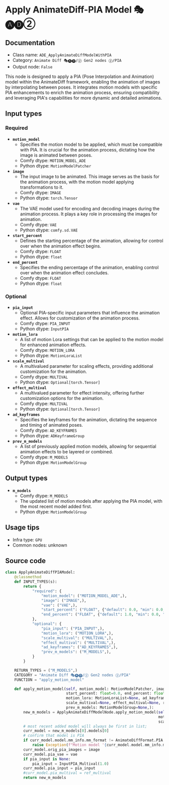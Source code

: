 # Apply AnimateDiff-PIA Model 🎭🅐🅓②
## Documentation
- Class name: `ADE_ApplyAnimateDiffModelWithPIA`
- Category: `Animate Diff 🎭🅐🅓/② Gen2 nodes ②/PIA`
- Output node: `False`

This node is designed to apply a PIA (Pose Interpolation and Animation) model within the AnimateDiff framework, enabling the animation of images by interpolating between poses. It integrates motion models with specific PIA enhancements to enrich the animation process, ensuring compatibility and leveraging PIA's capabilities for more dynamic and detailed animations.
## Input types
### Required
- **`motion_model`**
    - Specifies the motion model to be applied, which must be compatible with PIA. It is crucial for the animation process, dictating how the image is animated between poses.
    - Comfy dtype: `MOTION_MODEL_ADE`
    - Python dtype: `MotionModelPatcher`
- **`image`**
    - The input image to be animated. This image serves as the basis for the animation process, with the motion model applying transformations to it.
    - Comfy dtype: `IMAGE`
    - Python dtype: `torch.Tensor`
- **`vae`**
    - The VAE model used for encoding and decoding images during the animation process. It plays a key role in processing the images for animation.
    - Comfy dtype: `VAE`
    - Python dtype: `comfy.sd.VAE`
- **`start_percent`**
    - Defines the starting percentage of the animation, allowing for control over when the animation effect begins.
    - Comfy dtype: `FLOAT`
    - Python dtype: `float`
- **`end_percent`**
    - Specifies the ending percentage of the animation, enabling control over when the animation effect concludes.
    - Comfy dtype: `FLOAT`
    - Python dtype: `float`
### Optional
- **`pia_input`**
    - Optional PIA-specific input parameters that influence the animation effect. Allows for customization of the animation process.
    - Comfy dtype: `PIA_INPUT`
    - Python dtype: `InputPIA`
- **`motion_lora`**
    - A list of motion Lora settings that can be applied to the motion model for enhanced animation effects.
    - Comfy dtype: `MOTION_LORA`
    - Python dtype: `MotionLoraList`
- **`scale_multival`**
    - A multivalued parameter for scaling effects, providing additional customization for the animation.
    - Comfy dtype: `MULTIVAL`
    - Python dtype: `Optional[torch.Tensor]`
- **`effect_multival`**
    - A multivalued parameter for effect intensity, offering further customization options for the animation.
    - Comfy dtype: `MULTIVAL`
    - Python dtype: `Optional[torch.Tensor]`
- **`ad_keyframes`**
    - Specifies the keyframes for the animation, dictating the sequence and timing of animated poses.
    - Comfy dtype: `AD_KEYFRAMES`
    - Python dtype: `ADKeyframeGroup`
- **`prev_m_models`**
    - A list of previously applied motion models, allowing for sequential animation effects to be layered or combined.
    - Comfy dtype: `M_MODELS`
    - Python dtype: `MotionModelGroup`
## Output types
- **`m_models`**
    - Comfy dtype: `M_MODELS`
    - The updated list of motion models after applying the PIA model, with the most recent model added first.
    - Python dtype: `MotionModelGroup`
## Usage tips
- Infra type: `GPU`
- Common nodes: unknown


## Source code
```python
class ApplyAnimateDiffPIAModel:
    @classmethod
    def INPUT_TYPES(s):
        return {
            "required": {
                "motion_model": ("MOTION_MODEL_ADE",),
                "image": ("IMAGE",),
                "vae": ("VAE",),
                "start_percent": ("FLOAT", {"default": 0.0, "min": 0.0, "max": 1.0, "step": 0.001}),
                "end_percent": ("FLOAT", {"default": 1.0, "min": 0.0, "max": 1.0, "step": 0.001}),
            },
            "optional": {
                "pia_input": ("PIA_INPUT",),
                "motion_lora": ("MOTION_LORA",),
                "scale_multival": ("MULTIVAL",),
                "effect_multival": ("MULTIVAL",),
                "ad_keyframes": ("AD_KEYFRAMES",),
                "prev_m_models": ("M_MODELS",),
            }
        }

    RETURN_TYPES = ("M_MODELS",)
    CATEGORY = "Animate Diff 🎭🅐🅓/② Gen2 nodes ②/PIA"
    FUNCTION = "apply_motion_model"

    def apply_motion_model(self, motion_model: MotionModelPatcher, image: Tensor, vae: VAE,
                           start_percent: float=0.0, end_percent: float=1.0, pia_input: InputPIA=None,
                           motion_lora: MotionLoraList=None, ad_keyframes: ADKeyframeGroup=None,
                           scale_multival=None, effect_multival=None, ref_multival=None,
                           prev_m_models: MotionModelGroup=None,):
        new_m_models = ApplyAnimateDiffModelNode.apply_motion_model(self, motion_model, start_percent=start_percent, end_percent=end_percent,
                                                                    motion_lora=motion_lora, ad_keyframes=ad_keyframes,
                                                                    scale_multival=scale_multival, effect_multival=effect_multival, prev_m_models=prev_m_models)
        # most recent added model will always be first in list;
        curr_model = new_m_models[0].models[0]
        # confirm that model is PIA
        if curr_model.model.mm_info.mm_format != AnimateDiffFormat.PIA:
            raise Exception(f"Motion model '{curr_model.model.mm_info.mm_name}' is not a PIA model; cannot be used with Apply AnimateDiff-PIA Model node.")
        curr_model.orig_pia_images = image
        curr_model.pia_vae = vae
        if pia_input is None:
            pia_input = InputPIA_Multival(1.0)
        curr_model.pia_input = pia_input
        #curr_model.pia_multival = ref_multival
        return new_m_models

```
